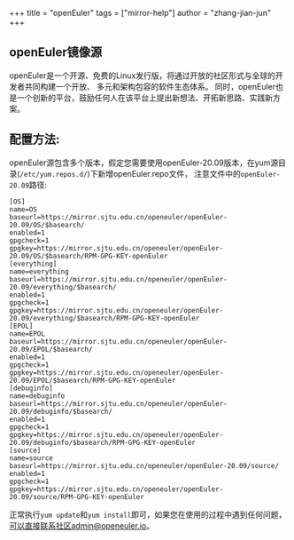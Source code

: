 +++ title = "openEuler" tags = ["mirror-help"] author = "zhang-jian-jun" +++

## openEuler镜像源
openEuler是一个开源、免费的Linux发行版，将通过开放的社区形式与全球的开发者共同构建一个开放、
多元和架构包容的软件生态体系。
同时，openEuler也是一个创新的平台，鼓励任何人在该平台上提出新想法、开拓新思路、实践新方案。

## 配置方法:
openEuler源包含多个版本，假定您需要使用openEuler-20.09版本，在yum源目录(`/etc/yum.repos.d/`)下新增openEuler.repo文件，
注意文件中的`openEuler-20.09`路径:
```
[OS]
name=OS
baseurl=https://mirror.sjtu.edu.cn/openeuler/openEuler-20.09/OS/$basearch/
enabled=1
gpgcheck=1
gpgkey=https://mirror.sjtu.edu.cn/openeuler/openEuler-20.09/OS/$basearch/RPM-GPG-KEY-openEuler
[everything]
name=everything
baseurl=https://mirror.sjtu.edu.cn/openeuler/openEuler-20.09/everything/$basearch/
enabled=1
gpgcheck=1
gpgkey=https://mirror.sjtu.edu.cn/openeuler/openEuler-20.09/everything/$basearch/RPM-GPG-KEY-openEuler
[EPOL]
name=EPOL
baseurl=https://mirror.sjtu.edu.cn/openeuler/openEuler-20.09/EPOL/$basearch/
enabled=1
gpgcheck=1
gpgkey=https://mirror.sjtu.edu.cn/openeuler/openEuler-20.09/EPOL/$basearch/RPM-GPG-KEY-openEuler
[debuginfo]
name=debuginfo
baseurl=https://mirror.sjtu.edu.cn/openeuler/openEuler-20.09/debuginfo/$basearch/
enabled=1
gpgcheck=1
gpgkey=https://mirror.sjtu.edu.cn/openeuler/openEuler-20.09/debuginfo/$basearch/RPM-GPG-KEY-openEuler
[source]
name=source
baseurl=https://mirror.sjtu.edu.cn/openeuler/openEuler-20.09/source/
enabled=1
gpgcheck=1 
gpgkey=https://mirror.sjtu.edu.cn/openeuler/openEuler-20.09/source/RPM-GPG-KEY-openEuler
```
正常执行`yum update`和`yum install`即可，如果您在使用的过程中遇到任何问题，可以直接联系社区admin@openeuler.io。



